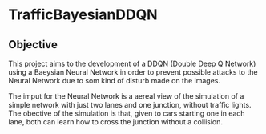 # TrafficBayesianDDQN

## Objective

This project aims to the development of a DDQN (Double Deep Q Network) using a Baeysian Neural Network in order to prevent 
possible attacks to the Neural Network due to som kind of disturb made on the images.

The imput for the Neural Network is a aereal view of the simulation of a simple network with just two lanes and one junction, without traffic lights. The obective of the simulation is that, given to cars starting one in each lane, both can learn how to cross the junction without a collision.
